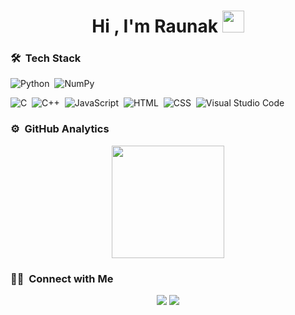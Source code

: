 <h1 align="center">Hi , I'm Raunak <img src="https://media.giphy.com/media/TEnXkcsHrP4YedChhA/giphy.gif" width="35"></h1>

### 🛠 &nbsp;Tech Stack

![Python](https://img.shields.io/badge/-Python-05122A?style=flat&logo=python)&nbsp;
![NumPy](https://img.shields.io/badge/numpy-%23013243.svg?style=flat&logo=numpy&logoColor=white)

![C](https://img.shields.io/badge/-C-05122A?style=flat&logo=C&logoColor=A8B9CC)&nbsp;
![C++](https://img.shields.io/badge/-C++-05122A?style=flat&logo=C%2B%2B&logoColor=00599C)&nbsp;
![JavaScript](https://img.shields.io/badge/-JavaScript-05122A?style=flat&logo=javascript)&nbsp;
![HTML](https://img.shields.io/badge/-HTML-05122A?style=flat&logo=HTML5)&nbsp;
![CSS](https://img.shields.io/badge/-CSS-05122A?style=flat&logo=CSS3&logoColor=1572B6)&nbsp;
![Visual Studio Code](https://img.shields.io/badge/-Visual%20Studio%20Code-05122A?style=flat&logo=visual-studio-code&logoColor=007ACC)&nbsp;

### ⚙️ &nbsp;GitHub Analytics

<p align="center">
<a href="https://github.com/code-wizard123">
  <img height="180em" src="https://github-readme-stats-eight-theta.vercel.app/api?username=code-wizard123&show_icons=true&theme=algolia&include_all_commits=true&count_private=true"/>
</a>
</p>

 ### 🤝🏻 &nbsp;Connect with Me

<p align="center">
<a href="https://www.linkedin.com/in/raunak-singh-kalsi-b9846b22b/"><img src="https://img.shields.io/badge/-MyLinkedIn-0077B5?style=flat&logo=Linkedin&logoColor=white"/></a>
<a href="rskalsi39@gmail.com"><img src="https://img.shields.io/badge/-rskalsi39@gmail.com-D14836?style=flat&logo=Gmail&logoColor=white"/></a>
</p>
